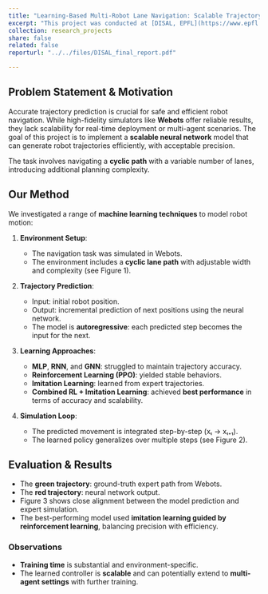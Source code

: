 ```yaml
---
title: "Learning-Based Multi-Robot Lane Navigation: Scalable Trajectory Prediction using Neural Networks"
excerpt: "This project was conducted at [DISAL, EPFL](https://www.epfl.ch/labs/disal/). We explore trajectory generation for multi-robot navigation using neural networks. We propose a scalable alternative to Webots simulation by training models using reinforcement and imitation learning. The final approach produces accurate trajectories in a lane-based environment, balancing precision and efficiency in robotic control."
collection: research_projects
share: false
related: false
reporturl: "../../files/DISAL_final_report.pdf"

---
```


## Problem Statement & Motivation

Accurate trajectory prediction is crucial for safe and efficient robot navigation. While high-fidelity simulators like **Webots** offer reliable results, they lack scalability for real-time deployment or multi-agent scenarios. The goal of this project is to implement a **scalable neural network** model that can generate robot trajectories efficiently, with acceptable precision.

The task involves navigating a **cyclic path** with a variable number of lanes, introducing additional planning complexity.

## Our Method

We investigated a range of **machine learning techniques** to model robot motion:

1. **Environment Setup**:
   - The navigation task was simulated in Webots.
   - The environment includes a **cyclic lane path** with adjustable width and complexity (see Figure 1).

2. **Trajectory Prediction**:
   - Input: initial robot position.
   - Output: incremental prediction of next positions using the neural network.
   - The model is **autoregressive**: each predicted step becomes the input for the next.

3. **Learning Approaches**:
   - **MLP**, **RNN**, and **GNN**: struggled to maintain trajectory accuracy.
   - **Reinforcement Learning (PPO)**: yielded stable behaviors.
   - **Imitation Learning**: learned from expert trajectories.
   - **Combined RL + Imitation Learning**: achieved **best performance** in terms of accuracy and scalability.

4. **Simulation Loop**:
   - The predicted movement is integrated step-by-step (xₜ → xₜ₊₁).
   - The learned policy generalizes over multiple steps (see Figure 2).

## Evaluation & Results

- The **green trajectory**: ground-truth expert path from Webots.
- The **red trajectory**: neural network output.
- Figure 3 shows close alignment between the model prediction and expert simulation.
- The best-performing model used **imitation learning guided by reinforcement learning**, balancing precision with efficiency.

### Observations

- **Training time** is substantial and environment-specific.
- The learned controller is **scalable** and can potentially extend to **multi-agent settings** with further training.

